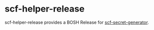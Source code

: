 # scf-helper-release                                                            
                                                                                
scf-helper-release provides a BOSH Release for [scf-secret-generator](https://github.com/SUSE/scf-secret-generator).
